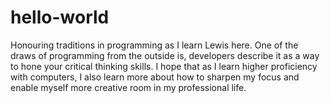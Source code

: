 # hello-world
Honouring traditions in programming as I learn
Lewis here. One of the draws of programming from the outside is, developers describe it as a way to hone your critical thinking skills. I hope that as I learn higher proficiency with computers, I also learn more about how to sharpen my focus and enable myself more creative room in my professional life.
